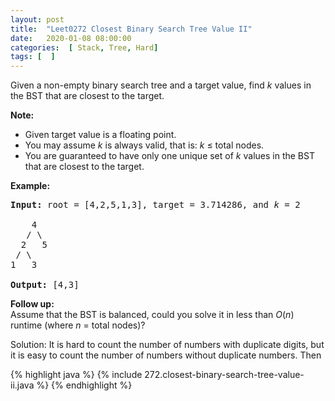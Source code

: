 ```yaml
---
layout: post
title:  "Leet0272 Closest Binary Search Tree Value II"
date:   2020-01-08 08:00:00
categories:  [ Stack, Tree, Hard]
tags: [  ]
---
```

<div class="content__u3I1 question-content__JfgR"><div><p>Given a non-empty binary search tree and a target value, find <i>k</i> values in the BST that are closest to the target.</p>

<p><b>Note:</b></p>

<ul>
	<li>Given target value is a floating point.</li>
	<li>You may assume <i>k</i> is always valid, that is: <i>k</i> ≤ total nodes.</li>
	<li>You are guaranteed to have only one unique set of <i>k</i> values in the BST that are closest to the target.</li>
</ul>

<p><strong>Example:</strong></p>

<pre><strong>Input:</strong> root = [4,2,5,1,3], target = 3.714286, and <em>k</em> = 2

    4
   / \
  2   5
 / \
1   3

<strong>Output:</strong> [4,3]</pre>

<p><b>Follow up:</b><br>
Assume that the BST is balanced, could you solve it in less than <i>O</i>(<i>n</i>) runtime (where <i>n</i> = total nodes)?</p>
</div></div>

Solution:
It is hard to count the number of numbers with duplicate digits, but it is easy to count the number of numbers without duplicate numbers. Then 

{% highlight java %}
{% include 272.closest-binary-search-tree-value-ii.java %}
{% endhighlight %}